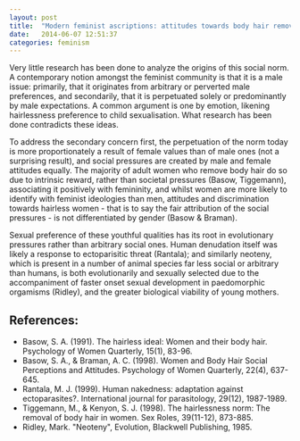 ```yaml
---
layout: post
title:  "Modern feminist ascriptions: attitudes towards body hair removal."
date:   2014-06-07 12:51:37
categories: feminism
---
```


Very little research has been done to analyze the origins of this social norm. A contemporary notion amongst the feminist community is that it is a male issue: primarily, that it originates from arbitrary or perverted male preferences, and secondarily, that it is perpetuated solely or predominantly by male expectations. A common argument is one by emotion, likening hairlessness preference to child sexualisation. What research has been done contradicts these ideas.

To address the secondary concern first, the perpetuation of the norm today is more proportionately a result of female values than of male ones (not a surprising result), and social pressures are created by male and female attitudes equally. The majority of adult women who remove body hair do so due to intrinsic reward, rather than societal pressures (Basow, Tiggemann), associating it positively with femininity, and whilst women are more likely to identify with feminist ideologies than men, attitudes and discrimination towards hairless women - that is to say the fair attribution of the social pressures - is not differentiated by gender (Basow & Braman).

Sexual preference of these youthful qualities has its root in evolutionary pressures rather than arbitrary social ones. Human denudation itself was likely a response to ectoparisitic threat (Rantala); and similarly neoteny, which is present in a number of animal species far less social or arbitrary than humans, is both evolutionarily and sexually selected due to the accompaniment of faster onset sexual development in paedomorphic orgamisms (Ridley), and the greater biological viability of young mothers.


References:
-----------
- Basow, S. A. (1991). The hairless ideal: Women and their body hair. Psychology of Women Quarterly, 15(1), 83-96.
- Basow, S. A., & Braman, A. C. (1998). Women and Body Hair Social Perceptions and Attitudes. Psychology of Women Quarterly, 22(4), 637-645.
- Rantala, M. J. (1999). Human nakedness: adaptation against ectoparasites?. International journal for parasitology, 29(12), 1987-1989.
- Tiggemann, M., & Kenyon, S. J. (1998). The hairlessness norm: The removal of body hair in women. Sex Roles, 39(11-12), 873-885.
- Ridley, Mark. "Neoteny", Evolution, Blackwell Publishing, 1985.
